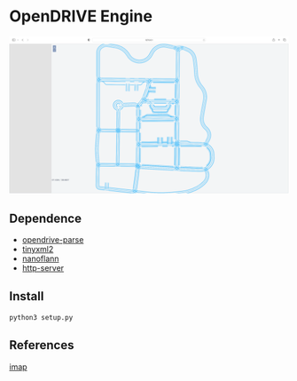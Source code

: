 # OpenDRIVE Engine

![opendrive-engine](./docs/images/opendrive-engine.png)

## Dependence

- [opendrive-parse](https://github.com/minhanghuang/opendrive-cpp)
- [tinyxml2](https://github.com/leethomason/tinyxml2)
- [nanoflann](https://github.com/jlblancoc/nanoflann)
- [http-server](https://github.com/minhanghuang/cyclone)

## Install 

```bash
python3 setup.py
```

## References

[imap](https://github.com/daohu527/imap)
